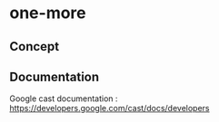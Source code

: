 # one-more

## Concept 

## Documentation
Google cast documentation : https://developers.google.com/cast/docs/developers
